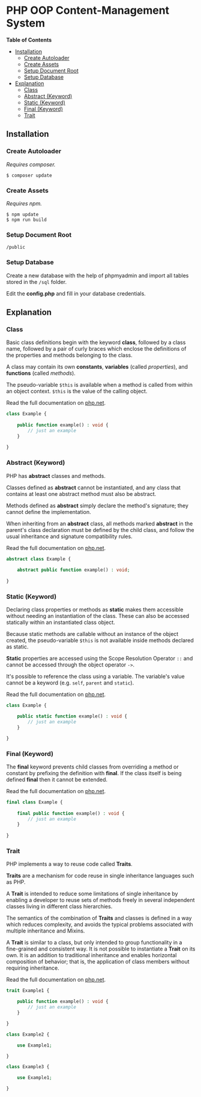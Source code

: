 # PHP OOP Content-Management System

**Table of Contents**

* [Installation](#installation)
  * [Create Autoloader](#create-autoloader)
  * [Create Assets](#create-assets)
  * [Setup Document Root](#setup-document-root)
  * [Setup Database](#setup-database)
* [Explanation](#explanation)
  * [Class](#class)
  * [Abstract (Keyword)](#abstract-keyword)
  * [Static (Keyword)](#static-keyword)
  * [Final (Keyword)](#final-keyword)
  * [Trait](#trait)

## Installation

### Create Autoloader

*Requires composer.*

```shell
$ composer update
```

### Create Assets

*Requires npm.*

```shell
$ npm update
$ npm run build
```

### Setup Document Root
`/public`

### Setup Database

Create a new database with the help of phpmyadmin and import all tables stored in the `/sql` folder.

Edit the **config.php** and fill in your database credentials.

## Explanation

### Class

Basic class definitions begin with the keyword **class**, followed by a class name, followed by a pair of curly braces 
which enclose the definitions of the properties and methods belonging to the class.

A class may contain its own **constants**, **variables** (called *properties*), and **functions** (called *methods*).

The pseudo-variable `$this` is available when a method is called from within an object context. `$this` is the value of the calling object.

Read the full documentation on [php.net](https://www.php.net/manual/en/language.oop5.basic.php).

```php
class Example {
    
    public function example() : void {
        // just an example
    }
    
}
```

### Abstract (Keyword)

PHP has **abstract** classes and methods. 

Classes defined as **abstract** cannot be instantiated, and any class that contains 
at least one abstract method must also be abstract. 

Methods defined as **abstract** simply declare the method's signature; they cannot define the implementation.

When inheriting from an **abstract** class, all methods marked **abstract** in the parent's class declaration must be defined 
by the child class, and follow the usual inheritance and signature compatibility rules.

Read the full documentation on [php.net](https://www.php.net/manual/en/language.oop5.abstract.php).

```php
abstract class Example {
    
    abstract public function example() : void;
    
}
```

### Static (Keyword)

Declaring class properties or methods as **static** makes them accessible without needing an instantiation of the class. 
These can also be accessed statically within an instantiated class object.

Because static methods are callable without an instance of the object created, the pseudo-variable `$this` is not available 
inside methods declared as static.

**Static** properties are accessed using the Scope Resolution Operator `::` and cannot be accessed through the object operator `->`.

It's possible to reference the class using a variable. The variable's value cannot be a keyword (e.g. `self`, `parent` and `static`).

Read the full documentation on [php.net](https://www.php.net/manual/en/language.oop5.static.php).

```php
class Example {

    public static function example() : void {
        // just an example
    }

}
```

### Final (Keyword)

The **final** keyword prevents child classes from overriding a method or constant by prefixing the definition with **final**. 
If the class itself is being defined **final** then it cannot be extended.

Read the full documentation on [php.net](https://www.php.net/manual/en/language.oop5.final.php).

```php
final class Example {
    
    final public function example() : void {
        // just an example
    }
    
}
```

### Trait

PHP implements a way to reuse code called **Traits**.

**Traits** are a mechanism for code reuse in single inheritance languages such as PHP. 

A **Trait** is intended to reduce some limitations of single inheritance by enabling a developer to reuse sets of methods 
freely in several independent classes living in different class hierarchies. 

The semantics of the combination of **Traits** and classes is defined in a way which reduces complexity, and avoids the 
typical problems associated with multiple inheritance and Mixins.

A **Trait** is similar to a class, but only intended to group functionality in a fine-grained and consistent way. 
It is not possible to instantiate a **Trait** on its own. It is an addition to traditional inheritance and enables horizontal 
composition of behavior; that is, the application of class members without requiring inheritance.

Read the full documentation on [php.net](https://www.php.net/manual/en/language.oop5.traits.php).

```php
trait Example1 {

    public function example() : void {
        // just an example
    }

}

class Example2 {

    use Example1;

}

class Example3 {

    use Example1;

}
```
